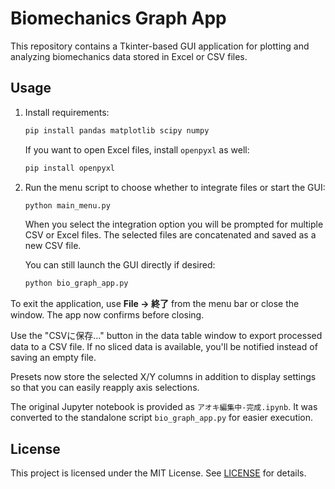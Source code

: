 # Biomechanics Graph App

This repository contains a Tkinter-based GUI application for plotting and analyzing biomechanics data stored in Excel or CSV files.

## Usage

1. Install requirements:
   ```bash
   pip install pandas matplotlib scipy numpy
   ```
   If you want to open Excel files, install `openpyxl` as well:
   ```bash
   pip install openpyxl
   ```
2. Run the menu script to choose whether to integrate files or start the GUI:
   ```bash
   python main_menu.py
   ```

   When you select the integration option you will be prompted for multiple CSV
   or Excel files. The selected files are concatenated and saved as a new CSV
   file.

   You can still launch the GUI directly if desired:
   ```bash
   python bio_graph_app.py
   ```

To exit the application, use **File → 終了** from the menu bar or close the window. The app now confirms before closing.

Use the "CSVに保存..." button in the data table window to export processed data to a CSV file. If no sliced data is available, you'll be notified instead of saving an empty file.

Presets now store the selected X/Y columns in addition to display settings so that you can easily reapply axis selections.

The original Jupyter notebook is provided as `アオキ編集中-完成.ipynb`. It was converted to the standalone script `bio_graph_app.py` for easier execution.

## License

This project is licensed under the MIT License. See [LICENSE](LICENSE) for details.
